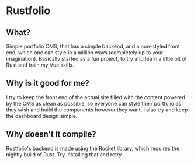 # Rustfolio

## What?
Simple portfolio CMS, that has a simple backend, and a non-styled front end,
which one can style in a million ways (completely up to your imagination).
Basically started as a fun project, to try and learn a little bit of Rust and
train my Vue skills.

## Why is it good for me?
I try to keep the front end of the actual site filled with the content
powered by the CMS as clean as possible, so everyone can style their portfolio
as they wish and build the components however they want. I also try and keep
the dashboard design simple.

## Why doesn't it compile?
Rustfolio's backend is made using the Rocket library, which requires the nightly
build of Rust. Try installing that and retry.
